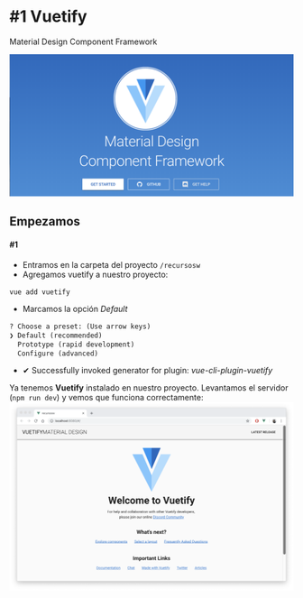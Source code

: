 # #1 Vuetify
Material Design Component Framework

![vuetify](./assets/img/vuetify.png)

## Empezamos
#### #1
- Entramos en la carpeta del proyecto `/recursosw`  
- Agregamos vuetify a nuestro proyecto:  
```
vue add vuetify
```

- Marcamos la opción _Default_ 
```
? Choose a preset: (Use arrow keys)
❯ Default (recommended) 
  Prototype (rapid development) 
  Configure (advanced) 
```

- ✔  Successfully invoked generator for plugin: _vue-cli-plugin-vuetify_

Ya tenemos **Vuetify** instalado en nuestro proyecto.
Levantamos el servidor (`npm run dev`) y vemos que funciona correctamente:
![vuetify](./assets/img/vuetify-hello-world.png)
